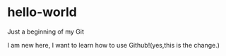 # hello-world
Just a beginning of my Git

I am new here, I want to learn how to use Github!(yes,this is the change.)
